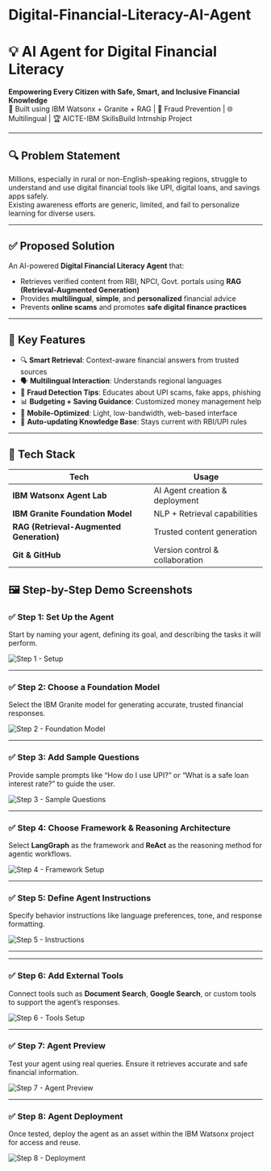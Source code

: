 # Digital-Financial-Literacy-AI-Agent
# 💡 AI Agent for Digital Financial Literacy  
**Empowering Every Citizen with Safe, Smart, and Inclusive Financial Knowledge**  
🚀 Built using IBM Watsonx + Granite + RAG | 🔐 Fraud Prevention | 🌐 Multilingual | 🏆 AICTE-IBM SkillsBuild Intrnship Project

---

## 🔍 Problem Statement

Millions, especially in rural or non-English-speaking regions, struggle to understand and use digital financial tools like UPI, digital loans, and savings apps safely.  
Existing awareness efforts are generic, limited, and fail to personalize learning for diverse users.

---

## ✅ Proposed Solution

An AI-powered **Digital Financial Literacy Agent** that:
- Retrieves verified content from RBI, NPCI, Govt. portals using **RAG (Retrieval-Augmented Generation)**
- Provides **multilingual**, **simple**, and **personalized** financial advice
- Prevents **online scams** and promotes **safe digital finance practices**

---

## 🧠 Key Features

- 🔍 **Smart Retrieval**: Context-aware financial answers from trusted sources  
- 🗣️ **Multilingual Interaction**: Understands regional languages  
- 🚫 **Fraud Detection Tips**: Educates about UPI scams, fake apps, phishing  
- 📊 **Budgeting + Saving Guidance**: Customized money management help  
- 📱 **Mobile-Optimized**: Light, low-bandwidth, web-based interface  
- 🔁 **Auto-updating Knowledge Base**: Stays current with RBI/UPI rules  

---

## 🧰 Tech Stack

| Tech | Usage |
|------|-------|
| **IBM Watsonx Agent Lab** | AI Agent creation & deployment |
| **IBM Granite Foundation Model** | NLP + Retrieval capabilities |
| **RAG (Retrieval-Augmented Generation)** | Trusted content generation |
| **Git & GitHub** | Version control & collaboration |

## 🖼️ Step-by-Step Demo Screenshots

### ✅ Step 1: Set Up the Agent  
Start by naming your agent, defining its goal, and describing the tasks it will perform.

![Step 1 - Setup](https://github.com/Mansi-Upadhyay-12/Digital-Financial-Literacy-AI-Agent/blob/main/Agent%20Setup.png?raw=true)

---

### ✅ Step 2: Choose a Foundation Model  
Select the IBM Granite model for generating accurate, trusted financial responses.

![Step 2 - Foundation Model](https://github.com/Mansi-Upadhyay-12/Digital-Financial-Literacy-AI-Agent/blob/main/Agent%20model.png?raw=true)

---

### ✅ Step 3: Add Sample Questions  
Provide sample prompts like “How do I use UPI?” or “What is a safe loan interest rate?” to guide the user.

![Step 3 - Sample Questions](https://github.com/Mansi-Upadhyay-12/Digital-Financial-Literacy-AI-Agent/blob/main/Quick%20Questions.png?raw=true)


---

### ✅ Step 4: Choose Framework & Reasoning Architecture  
Select **LangGraph** as the framework and **ReAct** as the reasoning method for agentic workflows.

![Step 4 - Framework Setup](https://github.com/Mansi-Upadhyay-12/Digital-Financial-Literacy-AI-Agent/blob/main/Agent%20Instructions.png?raw=true)

---

### ✅ Step 5: Define Agent Instructions  
Specify behavior instructions like language preferences, tone, and response formatting.

![Step 5 - Instructions](https://github.com/Mansi-Upadhyay-12/Digital-Financial-Literacy-AI-Agent/blob/main/Framework%20and%20Architechture.png?raw=true)

---

---

### ✅ Step 6: Add External Tools  
Connect tools such as **Document Search**, **Google Search**, or custom tools to support the agent’s responses.

![Step 6 - Tools Setup](https://github.com/Mansi-Upadhyay-12/Digital-Financial-Literacy-AI-Agent/blob/main/Tools.png?raw=true)


---

### ✅ Step 7: Agent Preview  
Test your agent using real queries. Ensure it retrieves accurate and safe financial information.

![Step 7 - Agent Preview](https://github.com/Mansi-Upadhyay-12/Digital-Financial-Literacy-AI-Agent/blob/main/Agent%20Preview.png?raw=true)

---

### ✅ Step 8: Agent Deployment  
Once tested, deploy the agent as an asset within the IBM Watsonx project for access and reuse.

![Step 8 - Deployment](https://github.com/Mansi-Upadhyay-12/Digital-Financial-Literacy-AI-Agent/blob/main/deployment.png?raw=true)


